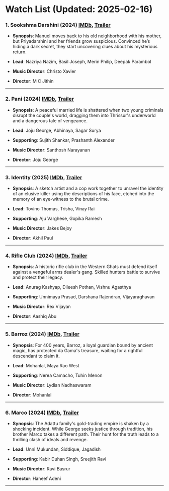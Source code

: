 # Watch List (Updated: 2025-02-16)

### 1. **Sookshma Darshini** (2024) [IMDb](https://www.imdb.com/title/tt32495687/), [Trailer](https://www.youtube.com/watch?v=IrkfzvO9LkE)

- **Synopsis**: Manuel moves back to his old neighborhood with his mother, but Priyadarshini and her friends grow suspicious. Convinced he’s hiding a dark secret, they start uncovering clues about his mysterious return.

- **Lead**: Nazriya Nazim, Basil Joseph, Merin Philip, Deepak Parambol
- **Music Director**: Christo Xavier
- **Director**: M C Jithin

---

### 2. **Pani** (2024) [IMDb](https://www.imdb.com/title/tt29461220/), [Trailer](https://www.youtube.com/watch?v=TmpzntdJqm4)

- **Synopsis**: A peaceful married life is shattered when two young criminals disrupt the couple's world, dragging them into Thrissur's underworld and a dangerous tale of vengeance.

- **Lead**: Joju George, Abhinaya, Sagar Surya
- **Supporting**: Sujith Shankar, Prashanth Alexander
- **Music Director**: Santhosh Narayanan
- **Director**: Joju George

---

### 3. **Identity** (2025) [IMDb](https://www.imdb.com/title/tt27436132/), [Trailer](https://www.youtube.com/watch?v=6LSqReemlTk)

- **Synopsis**: A sketch artist and a cop work together to unravel the identity of an elusive killer using the descriptions of his face, etched into the memory of an eye-witness to the brutal crime.

- **Lead**: Tovino Thomas, Trisha, Vinay Rai
- **Supporting**: Aju Varghese, Gopika Ramesh
- **Music Director**: Jakes Bejoy
- **Director**: Akhil Paul

---

### 4. **Rifle Club** (2024) [IMDb](https://www.imdb.com/title/tt31188121/), [Trailer](https://www.youtube.com/watch?v=_HacZSM24mA)

- **Synopsis**: A historic rifle club in the Western Ghats must defend itself against a vengeful arms dealer's gang. Skilled hunters battle to survive and protect their legacy.

- **Lead**: Anurag Kashyap, Dileesh Pothan, Vishnu Agasthya
- **Supporting**: Unnimaya Prasad, Darshana Rajendran, Vijayaraghavan
- **Music Director**: Rex Vijayan
- **Director**: Aashiq Abu

---

### 5. **Barroz** (2024) [IMDb](https://en.wikipedia.org/wiki/Barroz), [Trailer](https://www.youtube.com/watch?v=3hWY6oAuk9I)

- **Synopsis**: For 400 years, Barroz, a loyal guardian bound by ancient magic, has protected da Gama's treasure, waiting for a rightful descendant to claim it.

- **Lead**: Mohanlal, Maya Rao West
- **Supporting**: Nerea Camacho, Tuhin Menon
- **Music Director**: Lydian Nadhaswaram
- **Director**: Mohanlal

---

### 6. **Marco** (2024) [IMDb](https://www.imdb.com/title/tt29383379/), [Trailer](https://www.youtube.com/watch?v=5dy3azady4w)

- **Synopsis**: The Adattu family's gold-trading empire is shaken by a shocking incident. While George seeks justice through tradition, his brother Marco takes a different path. Their hunt for the truth leads to a thrilling clash of ideals and revenge.

- **Lead**: Unni Mukundan, Siddique, Jagadish
- **Supporting**: Kabir Duhan Singh, Sreejith Ravi
- **Music Director**: Ravi Basrur
- **Director**: Haneef Adeni

---

